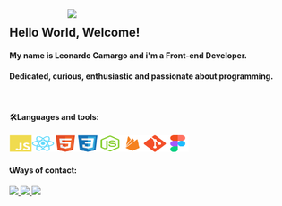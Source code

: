 <img src="https://leonardocamargo.vercel.app/static/media/illustration2.6b53bffb445a8b63dc1a.png" min-width="400px" max-width="400px" width="400px" align="right">

<h2 align="left">Hello World, Welcome!</h2>
<h4 align="left">My name is Leonardo Camargo and i'm a Front-end Developer.</h4>
<h4 align="left">Dedicated, curious, enthusiastic and passionate about programming.</h4>


<div align="left" ><br>
  <h4>🛠Languages and tools:</h4>
  
  <img align="left" alt="Js" height="30" width="40" src="https://raw.githubusercontent.com/devicons/devicon/master/icons/javascript/javascript-plain.svg">
  <img align="left" alt="React" height="30" width="40" src="https://raw.githubusercontent.com/devicons/devicon/master/icons/react/react-original.svg">
  <img align="left" alt="HTML" height="30" width="40" src="https://raw.githubusercontent.com/devicons/devicon/master/icons/html5/html5-original.svg">
  <img align="left" alt="CSS" height="30" width="40" src="https://raw.githubusercontent.com/devicons/devicon/master/icons/css3/css3-original.svg">
  <img align="left" alt="NodeJS" height="30" width="40" src="https://raw.githubusercontent.com/devicons/devicon/master/icons/nodejs/nodejs-original.svg">
  <img align="left" alt="Firebase" height="30" width="40" src="https://raw.githubusercontent.com/devicons/devicon/master/icons/firebase/firebase-plain.svg">
  <img align="left" alt="Git" height="30" width="40" src="https://raw.githubusercontent.com/devicons/devicon/master/icons/git/git-original.svg">
  <img align="left" alt="Figma" height="30" width="40" src="https://raw.githubusercontent.com/devicons/devicon/master/icons/figma/figma-original.svg">
</div>

<br>
<div padding-top="30px" align="left"><br>
  <h4>📞Ways of contact:</h4>
  <a href = "mailto: leonardo.camarggo@outlook.com">
    <img src="https://img.shields.io/badge/-Email-%23333?style=for-the-badge&logo=gmail&logoColor=white" target="_blank">
  </a>
  <a href="https://www.linkedin.com/in/leonardo-camargo-5a8163194/" target="_blank">
    <img src="https://img.shields.io/badge/-LinkedIn-%23333?style=for-the-badge&logo=linkedin&logoColor=white" target="_blank">
  </a>
    <a href="https://www.linkedin.com/in/leonardo-camargo-5a8163194/" target="_blank">
    <img src="https://img.shields.io/badge/Portfolio-%23333?style=for-the-badge&logo=react&logoColor=white" target="_blank">
  </a>
  
  
</div>
  





